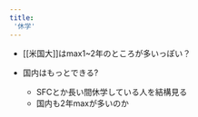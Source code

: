 ```yaml
---
title:
 '休学'
---
```


- [[米国大]]はmax1~2年のところが多いっぽい？

- 国内はもっとできる?
    - SFCとか長い間休学している人を結構見る
    - 国内も2年maxが多いのか
